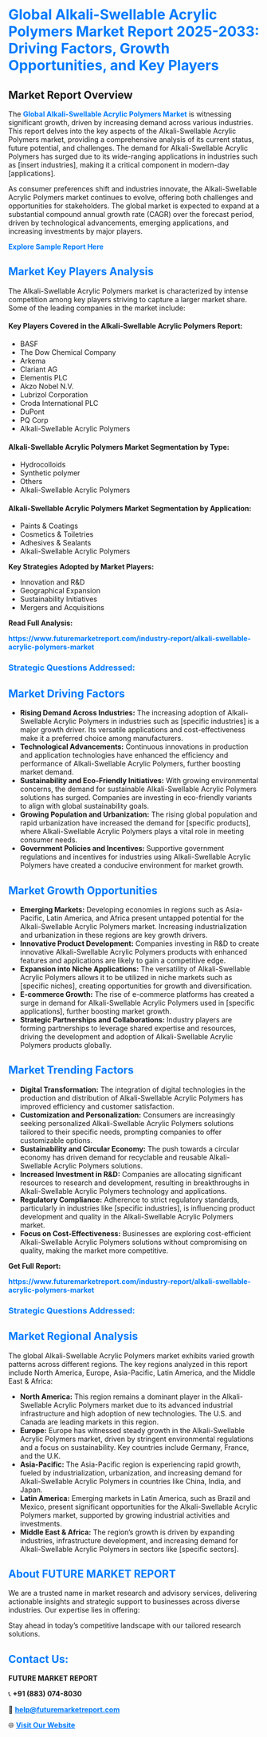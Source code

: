 <h1 style="color: #007BFF;">Global Alkali-Swellable Acrylic Polymers Market Report 2025-2033: Driving Factors, Growth Opportunities, and Key Players</h1>

<section id="overview">
<h2>Market Report Overview</h2>
<p>The <a href="https://www.futuremarketreport.com/industry-report/alkali-swellable-acrylic-polymers-market" style="color: #007BFF; text-decoration: none;"><strong>Global Alkali-Swellable Acrylic Polymers Market</strong></a> is witnessing significant growth, driven by increasing demand across various industries. This report delves into the key aspects of the Alkali-Swellable Acrylic Polymers market, providing a comprehensive analysis of its current status, future potential, and challenges. The demand for Alkali-Swellable Acrylic Polymers has surged due to its wide-ranging applications in industries such as [insert industries], making it a critical component in modern-day [applications].</p>
<p>As consumer preferences shift and industries innovate, the Alkali-Swellable Acrylic Polymers market continues to evolve, offering both challenges and opportunities for stakeholders. The global market is expected to expand at a substantial compound annual growth rate (CAGR) over the forecast period, driven by technological advancements, emerging applications, and increasing investments by major players.</p>
</section>

<section id="overview">
<p><a href="https://www.futuremarketreport.com/request-sample/reportId=100412" style="color: #007BFF; text-decoration: none;"><strong>Explore Sample Report Here</strong></a></p>
</section>

<section id="key-players">
<h2 style="color: #007BFF;">Market Key Players Analysis</h2>
<p>The Alkali-Swellable Acrylic Polymers market is characterized by intense competition among key players striving to capture a larger market share. Some of the leading companies in the market include:</p>
<h4>Key Players Covered in the Alkali-Swellable Acrylic Polymers Report:</h4>
<ul><li>BASF</li><li>The Dow Chemical Company</li><li>Arkema</li><li>Clariant AG</li><li>Elementis PLC</li><li>Akzo Nobel N.V.</li><li>Lubrizol Corporation</li><li>Croda International PLC</li><li>DuPont</li><li>PQ Corp</li><li>Alkali-Swellable Acrylic Polymers</li></ul>
<h4>Alkali-Swellable Acrylic Polymers Market Segmentation by Type:</h4>
<ul><li>Hydrocolloids</li><li>Synthetic polymer</li><li>Others</li><li>Alkali-Swellable Acrylic Polymers</li></ul>

<h4>Alkali-Swellable Acrylic Polymers Market Segmentation by Application:</h4>
<ul><li>Paints &amp; Coatings</li><li>Cosmetics &amp; Toiletries</li><li>Adhesives &amp; Sealants</li><li>Alkali-Swellable Acrylic Polymers</li></ul>
<p><strong>Key Strategies Adopted by Market Players:</strong></p>
<ul>
<li>Innovation and R&D</li>
<li>Geographical Expansion</li>
<li>Sustainability Initiatives</li>
<li>Mergers and Acquisitions</li>
</ul>
</section>

<section>
<p><strong>Read Full Analysis: </strong></p><a href="https://www.futuremarketreport.com/industry-report/alkali-swellable-acrylic-polymers-market" style="color: #007BFF; text-decoration: none;"><strong>https://www.futuremarketreport.com/industry-report/alkali-swellable-acrylic-polymers-market</strong></a>
<h3 style="color: #007BFF;">Strategic Questions Addressed:</h3>
</section>

<section id="driving-factors">
<h2 style="color: #007BFF;">Market Driving Factors</h2>
<ul>
<li><strong>Rising Demand Across Industries:</strong> The increasing adoption of Alkali-Swellable Acrylic Polymers in industries such as [specific industries] is a major growth driver. Its versatile applications and cost-effectiveness make it a preferred choice among manufacturers.</li>
<li><strong>Technological Advancements:</strong> Continuous innovations in production and application technologies have enhanced the efficiency and performance of Alkali-Swellable Acrylic Polymers, further boosting market demand.</li>
<li><strong>Sustainability and Eco-Friendly Initiatives:</strong> With growing environmental concerns, the demand for sustainable Alkali-Swellable Acrylic Polymers solutions has surged. Companies are investing in eco-friendly variants to align with global sustainability goals.</li>
<li><strong>Growing Population and Urbanization:</strong> The rising global population and rapid urbanization have increased the demand for [specific products], where Alkali-Swellable Acrylic Polymers plays a vital role in meeting consumer needs.</li>
<li><strong>Government Policies and Incentives:</strong> Supportive government regulations and incentives for industries using Alkali-Swellable Acrylic Polymers have created a conducive environment for market growth.</li>
</ul>
</section>

<section id="growth-opportunities">
<h2 style="color: #007BFF;">Market Growth Opportunities</h2>
<ul>
<li><strong>Emerging Markets:</strong> Developing economies in regions such as Asia-Pacific, Latin America, and Africa present untapped potential for the Alkali-Swellable Acrylic Polymers market. Increasing industrialization and urbanization in these regions are key growth drivers.</li>
<li><strong>Innovative Product Development:</strong> Companies investing in R&D to create innovative Alkali-Swellable Acrylic Polymers products with enhanced features and applications are likely to gain a competitive edge.</li>
<li><strong>Expansion into Niche Applications:</strong> The versatility of Alkali-Swellable Acrylic Polymers allows it to be utilized in niche markets such as [specific niches], creating opportunities for growth and diversification.</li>
<li><strong>E-commerce Growth:</strong> The rise of e-commerce platforms has created a surge in demand for Alkali-Swellable Acrylic Polymers used in [specific applications], further boosting market growth.</li>
<li><strong>Strategic Partnerships and Collaborations:</strong> Industry players are forming partnerships to leverage shared expertise and resources, driving the development and adoption of Alkali-Swellable Acrylic Polymers products globally.</li>
</ul>
</section>

<section id="trending-factors">
<h2 style="color: #007BFF;">Market Trending Factors</h2>
<ul>
<li><strong>Digital Transformation:</strong> The integration of digital technologies in the production and distribution of Alkali-Swellable Acrylic Polymers has improved efficiency and customer satisfaction.</li>
<li><strong>Customization and Personalization:</strong> Consumers are increasingly seeking personalized Alkali-Swellable Acrylic Polymers solutions tailored to their specific needs, prompting companies to offer customizable options.</li>
<li><strong>Sustainability and Circular Economy:</strong> The push towards a circular economy has driven demand for recyclable and reusable Alkali-Swellable Acrylic Polymers solutions.</li>
<li><strong>Increased Investment in R&D:</strong> Companies are allocating significant resources to research and development, resulting in breakthroughs in Alkali-Swellable Acrylic Polymers technology and applications.</li>
<li><strong>Regulatory Compliance:</strong> Adherence to strict regulatory standards, particularly in industries like [specific industries], is influencing product development and quality in the Alkali-Swellable Acrylic Polymers market.</li>
<li><strong>Focus on Cost-Effectiveness:</strong> Businesses are exploring cost-efficient Alkali-Swellable Acrylic Polymers solutions without compromising on quality, making the market more competitive.</li>
</ul>
</section>

<section>
<p><strong>Get Full Report: </strong></p><a href="https://www.futuremarketreport.com/industry-report/alkali-swellable-acrylic-polymers-market" style="color: #007BFF; text-decoration: none;"><strong>https://www.futuremarketreport.com/industry-report/alkali-swellable-acrylic-polymers-market</strong></a>
<h3 style="color: #007BFF;">Strategic Questions Addressed:</h3>
</section>


<section id="regional-analysis">
<h2 style="color: #007BFF;">Market Regional Analysis</h2>
<p>The global Alkali-Swellable Acrylic Polymers market exhibits varied growth patterns across different regions. The key regions analyzed in this report include North America, Europe, Asia-Pacific, Latin America, and the Middle East & Africa:</p>
<ul>
<li><strong>North America:</strong> This region remains a dominant player in the Alkali-Swellable Acrylic Polymers market due to its advanced industrial infrastructure and high adoption of new technologies. The U.S. and Canada are leading markets in this region.</li>
<li><strong>Europe:</strong> Europe has witnessed steady growth in the Alkali-Swellable Acrylic Polymers market, driven by stringent environmental regulations and a focus on sustainability. Key countries include Germany, France, and the U.K.</li>
<li><strong>Asia-Pacific:</strong> The Asia-Pacific region is experiencing rapid growth, fueled by industrialization, urbanization, and increasing demand for Alkali-Swellable Acrylic Polymers in countries like China, India, and Japan.</li>
<li><strong>Latin America:</strong> Emerging markets in Latin America, such as Brazil and Mexico, present significant opportunities for the Alkali-Swellable Acrylic Polymers market, supported by growing industrial activities and investments.</li>
<li><strong>Middle East & Africa:</strong> The region’s growth is driven by expanding industries, infrastructure development, and increasing demand for Alkali-Swellable Acrylic Polymers in sectors like [specific sectors].</li>
</ul>
</section>

<footer>
<h2 style="color: #007BFF;">About FUTURE MARKET REPORT</h2>
<p>We are a trusted name in market research and advisory services, delivering actionable insights and strategic support to businesses across diverse industries. Our expertise lies in offering:</p>

<p>Stay ahead in today’s competitive landscape with our tailored research solutions.</p>

<h2 style="color: #007BFF;">Contact Us:</h2>
<p><strong>FUTURE MARKET REPORT</strong></p>
<p>📞 <strong>+91 (883) 074-8030</strong></p>
<p>📧 <strong><a href="mailto:help@futuremarketreport.com" style="color: #007BFF;">help@futuremarketreport.com</a></strong></p>
<p>🌐 <strong><a href="https://www.futuremarketreport.com/" style="color: #007BFF;">Visit Our Website</a></strong></p>
</footer>